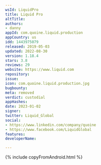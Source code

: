 ```yaml
---
wsId: LiquidPro
title: Liquid Pro
altTitle: 
authors:
- danny
appId: com.quoine.liquid.production
appCountry: us
idd: 1443975079
released: 2019-05-03
updated: 2022-08-30
version: 1.18.4
stars: 3.8
reviews: 29
website: https://www.liquid.com
repository: 
issue: 
icon: com.quoine.liquid.production.jpg
bugbounty: 
meta: removed
verdict: custodial
appHashes: 
date: 2023-01-02
signer: 
twitter: Liquid_Global
social:
- https://www.linkedin.com/company/quoine
- https://www.facebook.com/LiquidGlobal
features: 
developerName: 

---
```


{% include copyFromAndroid.html %}
